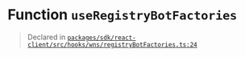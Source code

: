 # Function `useRegistryBotFactories`
> Declared in [`packages/sdk/react-client/src/hooks/wns/registryBotFactories.ts:24`](https://github.com/dxos/protocols/blob/main/packages/sdk/react-client/src/hooks/wns/registryBotFactories.ts#L24)